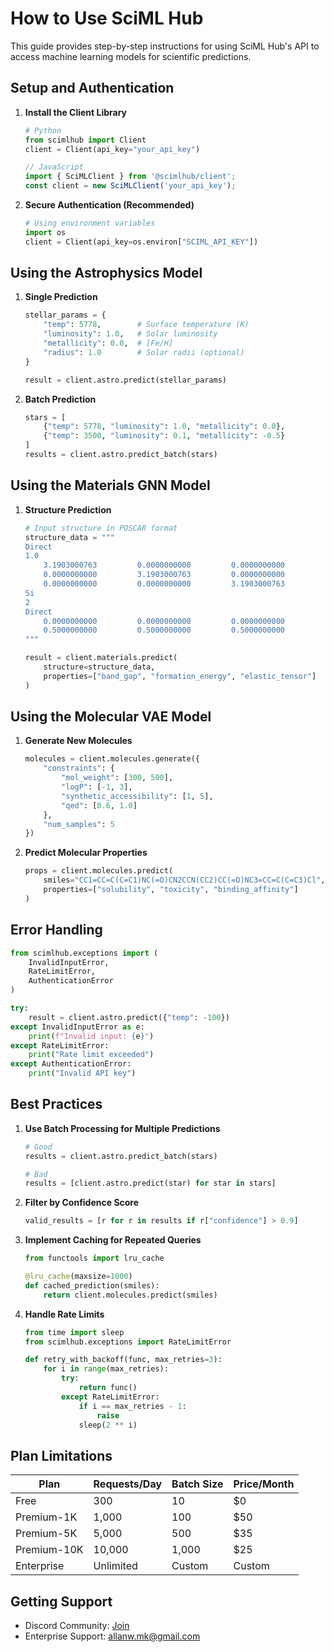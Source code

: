 # How to Use SciML Hub

This guide provides step-by-step instructions for using SciML Hub's API to access machine learning models for scientific predictions.

## Setup and Authentication

1. **Install the Client Library**
   ```python
   # Python
   from scimlhub import Client
   client = Client(api_key="your_api_key")
   ```
   ```javascript
   // JavaScript
   import { SciMLClient } from '@scimlhub/client';
   const client = new SciMLClient('your_api_key');
   ```

2. **Secure Authentication (Recommended)**
   ```python
   # Using environment variables
   import os
   client = Client(api_key=os.environ["SCIML_API_KEY"])
   ```

## Using the Astrophysics Model

1. **Single Prediction**
   ```python
   stellar_params = {
       "temp": 5778,        # Surface temperature (K)
       "luminosity": 1.0,   # Solar luminosity
       "metallicity": 0.0,  # [Fe/H]
       "radius": 1.0        # Solar radii (optional)
   }
   
   result = client.astro.predict(stellar_params)
   ```

2. **Batch Prediction**
   ```python
   stars = [
       {"temp": 5778, "luminosity": 1.0, "metallicity": 0.0},
       {"temp": 3500, "luminosity": 0.1, "metallicity": -0.5}
   ]
   results = client.astro.predict_batch(stars)
   ```

## Using the Materials GNN Model

1. **Structure Prediction**
   ```python
   # Input structure in POSCAR format
   structure_data = """
   Direct
   1.0
       3.1903000763         0.0000000000         0.0000000000
       0.0000000000         3.1903000763         0.0000000000
       0.0000000000         0.0000000000         3.1903000763
   Si
   2
   Direct
       0.0000000000         0.0000000000         0.0000000000
       0.5000000000         0.5000000000         0.5000000000
   """
   
   result = client.materials.predict(
       structure=structure_data,
       properties=["band_gap", "formation_energy", "elastic_tensor"]
   )
   ```

## Using the Molecular VAE Model

1. **Generate New Molecules**
   ```python
   molecules = client.molecules.generate({
       "constraints": {
           "mol_weight": [300, 500],
           "logP": [-1, 3],
           "synthetic_accessibility": [1, 5],
           "qed": [0.6, 1.0]
       },
       "num_samples": 5
   })
   ```

2. **Predict Molecular Properties**
   ```python
   props = client.molecules.predict(
       smiles="CC1=CC=C(C=C1)NC(=O)CN2CCN(CC2)CC(=O)NC3=CC=C(C=C3)Cl",
       properties=["solubility", "toxicity", "binding_affinity"]
   )
   ```

## Error Handling

```python
from scimlhub.exceptions import (
    InvalidInputError,
    RateLimitError,
    AuthenticationError
)

try:
    result = client.astro.predict({"temp": -100})
except InvalidInputError as e:
    print(f"Invalid input: {e}")
except RateLimitError:
    print("Rate limit exceeded")
except AuthenticationError:
    print("Invalid API key")
```

## Best Practices

1. **Use Batch Processing for Multiple Predictions**
   ```python
   # Good
   results = client.astro.predict_batch(stars)
   
   # Bad
   results = [client.astro.predict(star) for star in stars]
   ```

2. **Filter by Confidence Score**
   ```python
   valid_results = [r for r in results if r["confidence"] > 0.9]
   ```

3. **Implement Caching for Repeated Queries**
   ```python
   from functools import lru_cache
   
   @lru_cache(maxsize=1000)
   def cached_prediction(smiles):
       return client.molecules.predict(smiles)
   ```

4. **Handle Rate Limits**
   ```python
   from time import sleep
   from scimlhub.exceptions import RateLimitError
   
   def retry_with_backoff(func, max_retries=3):
       for i in range(max_retries):
           try:
               return func()
           except RateLimitError:
               if i == max_retries - 1:
                   raise
               sleep(2 ** i)
   ```

## Plan Limitations

| Plan        | Requests/Day | Batch Size | Price/Month |
|-------------|--------------|------------|-------------|
| Free        | 300          | 10         | $0          |
| Premium-1K  | 1,000        | 100        | $50         |
| Premium-5K  | 5,000        | 500        | $35         |
| Premium-10K | 10,000       | 1,000      | $25         |
| Enterprise  | Unlimited    | Custom     | Custom      |

## Getting Support

- Discord Community: [Join](https://discord.gg/ncGnBwR3)
- Enterprise Support: allanw.mk@gmail.com

